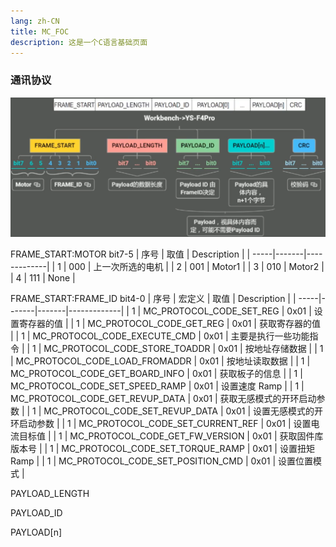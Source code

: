 ```yaml
---
lang: zh-CN
title: MC_FOC
description: 这是一个C语言基础页面
---
```


### 通讯协议
![alt text](assets_20_MC_FOC/image.png)

FRAME_START:MOTOR bit7-5
| 序号 | 取值 | Description |
| -----|-------|-------------|
| 1 | 000   | 上一次所选的电机        |
| 2 | 001   | Motor1    |
| 3 | 010   | Motor2    |
| 4 | 111   | None    |

FRAME_START:FRAME_ID bit4-0
| 序号 | 宏定义 | 取值 | Description |
| -----|-------|-------|-------------|
| 1 | MC_PROTOCOL_CODE_SET_REG 			| 0x01 | 设置寄存器的值	|
| 1 | MC_PROTOCOL_CODE_GET_REG 			| 0x01 | 获取寄存器的值 |
| 1 | MC_PROTOCOL_CODE_EXECUTE_CMD 		| 0x01 | 主要是执行一些功能指令 |
| 1 | MC_PROTOCOL_CODE_STORE_TOADDR     | 0x01 | 按地址存储数据 |
| 1 | MC_PROTOCOL_CODE_LOAD_FROMADDR    | 0x01 | 按地址读取数据 |
| 1 | MC_PROTOCOL_CODE_GET_BOARD_INFO   | 0x01 | 获取板子的信息 |
| 1 | MC_PROTOCOL_CODE_SET_SPEED_RAMP   | 0x01 | 设置速度 Ramp |
| 1 | MC_PROTOCOL_CODE_GET_REVUP_DATA   | 0x01 | 获取无感模式的开环启动参数 |
| 1 | MC_PROTOCOL_CODE_SET_REVUP_DATA   | 0x01 | 设置无感模式的开环启动参数 |
| 1 | MC_PROTOCOL_CODE_SET_CURRENT_REF  | 0x01 | 设置电流目标值 | 
| 1 | MC_PROTOCOL_CODE_GET_FW_VERSION   | 0x01 | 获取固件库版本号 |
| 1 | MC_PROTOCOL_CODE_SET_TORQUE_RAMP  | 0x01 | 设置扭矩 Ramp |
| 1 | MC_PROTOCOL_CODE_SET_POSITION_CMD | 0x01 | 设置位置模式 |

PAYLOAD_LENGTH

PAYLOAD_ID

PAYLOAD[n]